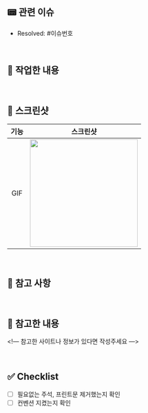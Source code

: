 ## 📟 관련 이슈
- Resolved: #이슈번호

<br>

## 👷 작업한 내용
<!-- 작업한 내용을 적어주세요. -->

<br>

## 📸 스크린샷
|기능|스크린샷|
|:--:|:--:|
|GIF|<img src = "" width ="250">|

<br>

## 🚨 참고 사항
<!-- 참고 사항을 적어주세요. 없으면 지워주세요. -->

<br>

## 📂 참고한 내용
<!— 참고한 사이트나 정보가 있다면 작성주세요 —>

<br>

## ✅ Checklist
- [ ] 필요없는 주석, 프린트문 제거했는지 확인
- [ ] 컨벤션 지켰는지 확인
